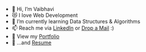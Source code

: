 - 👋 Hi, I’m Vaibhavi
- 😻 I love Web Development
- 🌱 I’m currently learning Data Structures & Algorithms 
- 📫 Reach me via [LinkedIn](https://www.linkedin.com/in/vaibhavi-pore-242042211/) or [Drop a Mail](mailto:porevaibhavi5@gmail.com) :)
- 🐾 View my [Portfolio](https://vpore.github.io/Portfolio/)
- :page_facing_up: ...and [Resume](https://drive.google.com/file/d/1dS2OChBApFNgU6zp4fvNiAmEB-4Nbl27/view?usp=sharing)

<!---
vpore/vpore is a ✨ special ✨ repository because its `README.md` (this file) appears on your GitHub profile.
You can click the Preview link to take a look at your changes.
--->
